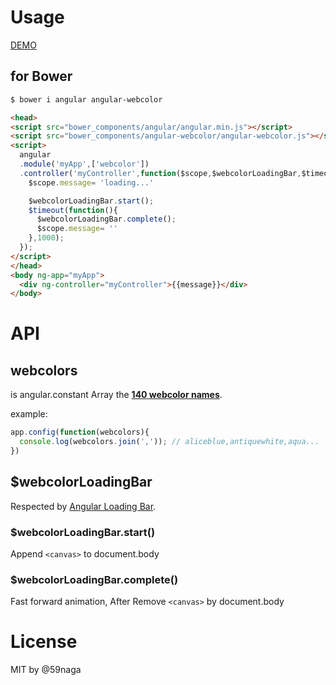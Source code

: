 # Usage

[DEMO](http://jsrun.it/59naga/angular-webcolor)

## for Bower
```bash
$ bower i angular angular-webcolor
```

```html
<head>
<script src="bower_components/angular/angular.min.js"></script>
<script src="bower_components/angular-webcolor/angular-webcolor.js"></script>
<script>
  angular
  .module('myApp',['webcolor'])
  .controller('myController',function($scope,$webcolorLoadingBar,$timeout){
    $scope.message= 'loading...'

    $webcolorLoadingBar.start();
    $timeout(function(){
      $webcolorLoadingBar.complete();
      $scope.message= ''
    },1000);
  });
</script>
</head>
<body ng-app="myApp">
  <div ng-controller="myController">{{message}}</div>
</body>
```

# API
## webcolors
is angular.constant Array the **[140 webcolor names](http://www.w3schools.com/html/html_colornames.asp)**.

example:
```js
app.config(function(webcolors){
  console.log(webcolors.join(',')); // aliceblue,antiquewhite,aqua...
})
```
## $webcolorLoadingBar
Respected by [Angular Loading Bar](http://chieffancypants.github.io/angular-loading-bar/).
### $webcolorLoadingBar.start()
Append `<canvas>` to document.body
### $webcolorLoadingBar.complete()
Fast forward animation, After Remove `<canvas>` by document.body

# License
MIT by @59naga
